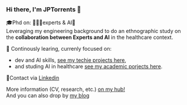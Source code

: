 
### Hi there, I'm JPTorrents 👋

🎓Phd on: 👩🏽‍⚕️experts & AI🤖   
Leveraging my engineering background to do an ethnographic study on  
the **collaboration between Experts and AI** in the healthcare context.

🌱 Continously learing, currenly focused on:
* dev and AI skills, [see my techie projects here](),
* and studing AI in healthcare [see my academic porjects here]().

📮Contact via [Linkedin](https://www.linkedin.com/in/joel-perez-torrents-aa581113b/)

More information (CV, research, etc.) [on my hub!](jptorrents.github.io)  
And you can also drop by [my blog](jptorrents.substack.com)
